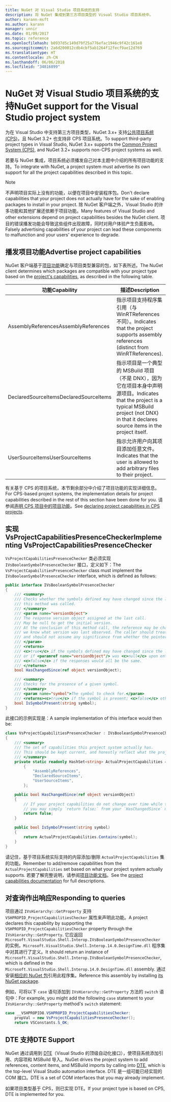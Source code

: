 ```yaml
---
title: NuGet 对 Visual Studio 项目系统的支持
description: 将 NuGet 集成到第三方项目类型的 Visual Studio 项目系统中。
author: karann-msft
ms.author: karann
manager: unnir
ms.date: 01/09/2017
ms.topic: reference
ms.openlocfilehash: b0937d5c149d79f25a776efac1946c9f42c161e8
ms.sourcegitcommit: 2a6d200012cdb4cbf5ab1264f12fecf9ae12d769
ms.translationtype: HT
ms.contentlocale: zh-CN
ms.lasthandoff: 06/06/2018
ms.locfileid: "34816899"
---
```

# <a name="nuget-support-for-the-visual-studio-project-system"></a><span data-ttu-id="f0223-103">NuGet 对 Visual Studio 项目系统的支持</span><span class="sxs-lookup"><span data-stu-id="f0223-103">NuGet support for the Visual Studio project system</span></span>

<span data-ttu-id="f0223-104">为在 Visual Studio 中支持第三方项目类型，NuGet 3.x+ 支持[公共项目系统 (CPS)](https://github.com/Microsoft/VSProjectSystem/blob/master/doc/overview/intro.md)，且 NuGet 3.2+ 也支持非 CPS 项目系统。</span><span class="sxs-lookup"><span data-stu-id="f0223-104">To support third-party project types in Visual Studio, NuGet 3.x+ supports the [Common Project System (CPS)](https://github.com/Microsoft/VSProjectSystem/blob/master/doc/overview/intro.md), and NuGet 3.2+ supports non-CPS project systems as well.</span></span>

<span data-ttu-id="f0223-105">若要与 NuGet 集成，项目系统必须播发自己对本主题中介绍的所有项目功能的支持。</span><span class="sxs-lookup"><span data-stu-id="f0223-105">To integrate with NuGet, a project system must advertise its own support for all the project capabilities described in this topic.</span></span>

> [!Note]
> <span data-ttu-id="f0223-106">不声明项目实际上没有的功能，以便在项目中安装程序包。</span><span class="sxs-lookup"><span data-stu-id="f0223-106">Don't declare capabilities that your project does not actually have for the sake of enabling packages to install in your project.</span></span> <span data-ttu-id="f0223-107">除 NuGet 客户端之外，Visual Studio 的许多功能和其他扩展还依赖于项目功能。</span><span class="sxs-lookup"><span data-stu-id="f0223-107">Many features of Visual Studio and other extensions depend on project capabilities besides the NuGet client.</span></span> <span data-ttu-id="f0223-108">项目的错误播发功能会导致这些组件出现故障，同时对用户体验产生负面影响。</span><span class="sxs-lookup"><span data-stu-id="f0223-108">Falsely advertising capabilities of your project can lead these components to malfunction and your users' experience to degrade.</span></span>

## <a name="advertise-project-capabilities"></a><span data-ttu-id="f0223-109">播发项目功能</span><span class="sxs-lookup"><span data-stu-id="f0223-109">Advertise project capabilities</span></span>

<span data-ttu-id="f0223-110">NuGet 客户端基于[项目功能](https://github.com/Microsoft/VSProjectSystem/blob/master/doc/overview/about_project_capabilities.md)确定与项目类型兼容的包，如下表所述。</span><span class="sxs-lookup"><span data-stu-id="f0223-110">The NuGet client determines which packages are compatible with your project type based on the [project's capabilities](https://github.com/Microsoft/VSProjectSystem/blob/master/doc/overview/about_project_capabilities.md), as described in the following table.</span></span>

| <span data-ttu-id="f0223-111">功能</span><span class="sxs-lookup"><span data-stu-id="f0223-111">Capability</span></span> | <span data-ttu-id="f0223-112">描述</span><span class="sxs-lookup"><span data-stu-id="f0223-112">Description</span></span> |
| --- | --- |
| <span data-ttu-id="f0223-113">AssemblyReferences</span><span class="sxs-lookup"><span data-stu-id="f0223-113">AssemblyReferences</span></span> | <span data-ttu-id="f0223-114">指示项目支持程序集引用（与 WinRTReferences 不同）。</span><span class="sxs-lookup"><span data-stu-id="f0223-114">Indicates that the project supports assembly references (distinct from WinRTReferences).</span></span> |
| <span data-ttu-id="f0223-115">DeclaredSourceItems</span><span class="sxs-lookup"><span data-stu-id="f0223-115">DeclaredSourceItems</span></span> | <span data-ttu-id="f0223-116">指示项目是一个典型的 MSBuild 项目（不是 DNX），因为它在项目本身中声明源项目。</span><span class="sxs-lookup"><span data-stu-id="f0223-116">Indicates that the project is a typical MSBuild project (not DNX) in that it declares source items in the project itself.</span></span> |
| <span data-ttu-id="f0223-117">UserSourceItems</span><span class="sxs-lookup"><span data-stu-id="f0223-117">UserSourceItems</span></span>|<span data-ttu-id="f0223-118">指示允许用户向其项目添加任意文件。</span><span class="sxs-lookup"><span data-stu-id="f0223-118">Indicates that the user is allowed to add arbitrary files to their project.</span></span> |

<span data-ttu-id="f0223-119">有关基于 CPS 的项目系统，本节剩余部分中介绍了项目功能的实现详细信息。</span><span class="sxs-lookup"><span data-stu-id="f0223-119">For CPS-based project systems, the implementation details for project capabilities described in the rest of this section have been done for you.</span></span> <span data-ttu-id="f0223-120">请参阅[声明 CPS 项目中的项目功能](https://github.com/Microsoft/VSProjectSystem/blob/master/doc/overview/about_project_capabilities.md#how-to-declare-project-capabilities-in-your-project)。</span><span class="sxs-lookup"><span data-stu-id="f0223-120">See [declaring project capabilities in CPS projects](https://github.com/Microsoft/VSProjectSystem/blob/master/doc/overview/about_project_capabilities.md#how-to-declare-project-capabilities-in-your-project).</span></span>

## <a name="implementing-vsprojectcapabilitiespresencechecker"></a><span data-ttu-id="f0223-121">实现 VsProjectCapabilitiesPresenceChecker</span><span class="sxs-lookup"><span data-stu-id="f0223-121">Implementing VsProjectCapabilitiesPresenceChecker</span></span>

<span data-ttu-id="f0223-122">`VsProjectCapabilitiesPresenceChecker` 类必须实现 `IVsBooleanSymbolPresenceChecker` 接口，定义如下：</span><span class="sxs-lookup"><span data-stu-id="f0223-122">The `VsProjectCapabilitiesPresenceChecker` class must implement the `IVsBooleanSymbolPresenceChecker` interface, which is defined as follows:</span></span>

```cs
public interface IVsBooleanSymbolPresenceChecker
{
    /// <summary>
    /// Checks whether the symbols defined may have changed since the last time
    /// this method was called.
    /// </summary>
    /// <param name="versionObject">
    /// The response version object assigned at the last call.
    /// May be null to get the initial version.
    /// At the conclusion of this method call, the reference may be changed so that on a subsequent call
    /// we know what version was last observed. The caller should treat this value as an opaque object,
    /// and should not assume any significance from whether the pointer changed or not.
    /// </param>
    /// <returns>
    /// <c>true</c> if the symbols defined may have changed since the last call to this method
    /// or if <paramref name="versionObject"/> was <c>null</c> upon entering this method.
    /// <c>false</c> if the responses would all be the same.
    /// </returns>
    bool HasChangedSince(ref object versionObject);

    /// <summary>
    /// Checks for the presence of a given symbol.
    /// </summary>
    /// <param name="symbol">The symbol to check for.</param>
    /// <returns><c>true</c> if the symbol is present; <c>false</c> otherwise.</returns>
    bool IsSymbolPresent(string symbol);
}
```

<span data-ttu-id="f0223-123">此接口的示例实现是：</span><span class="sxs-lookup"><span data-stu-id="f0223-123">A sample implementation of this interface would then be:</span></span>

```cs
class VsProjectCapabilitiesPresenceChecker : IVsBooleanSymbolPresenceChecker
{
    /// <summary>
    /// The set of capabilities this project system actually has.
    /// This should be kept current, and honestly reflect what the project can do.
    /// </summary>
    private static readonly HashSet<string> ActualProjectCapabilities = new HashSet<string>(StringComparer.OrdinalIgnoreCase)
        {
            "AssemblyReferences",
            "DeclaredSourceItems",
            "UserSourceItems",
        };

    public bool HasChangedSince(ref object versionObject)
    {
        // If your project capabilities do not change over time while the project is open,
        // you may simply `return false;` from your `HasChangedSince` method.
        return false;
    }

    public bool IsSymbolPresent(string symbol)
    {
        return ActualProjectCapabilities.Contains(symbol);
    }
}
```

<span data-ttu-id="f0223-124">请记住，基于项目系统实际支持的内容添加/删除 `ActualProjectCapabilities` 集的功能。</span><span class="sxs-lookup"><span data-stu-id="f0223-124">Remember to add/remove capabilities from the `ActualProjectCapabilities` set based on what your project system actually supports.</span></span> <span data-ttu-id="f0223-125">若要了解完整说明，请参阅[项目功能文档](https://github.com/Microsoft/VSProjectSystem/blob/master/doc/overview/project_capabilities.md)。</span><span class="sxs-lookup"><span data-stu-id="f0223-125">See the [project capabilities documentation](https://github.com/Microsoft/VSProjectSystem/blob/master/doc/overview/project_capabilities.md) for full descriptions.</span></span>

## <a name="responding-to-queries"></a><span data-ttu-id="f0223-126">对查询作出响应</span><span class="sxs-lookup"><span data-stu-id="f0223-126">Responding to queries</span></span>

<span data-ttu-id="f0223-127">项目通过 `IVsHierarchy::GetProperty` 支持 `VSHPROPID_ProjectCapabilitiesChecker` 属性来声明此功能。</span><span class="sxs-lookup"><span data-stu-id="f0223-127">A project declares this capability by supporting the  `VSHPROPID_ProjectCapabilitiesChecker` property through the `IVsHierarchy::GetProperty`.</span></span> <span data-ttu-id="f0223-128">它应返回 `Microsoft.VisualStudio.Shell.Interop.IVsBooleanSymbolPresenceChecker` 的实例，`Microsoft.VisualStudio.Shell.Interop.14.0.DesignTime.dll` 程序集中对其进行了定义。</span><span class="sxs-lookup"><span data-stu-id="f0223-128">It should return an instance of `Microsoft.VisualStudio.Shell.Interop.IVsBooleanSymbolPresenceChecker`, which is defined in the `Microsoft.VisualStudio.Shell.Interop.14.0.DesignTime.dll` assembly.</span></span> <span data-ttu-id="f0223-129">通过安装[相应的 NuGet 包](https://www.nuget.org/packages/Microsoft.VisualStudio.Shell.Interop.14.0.DesignTime)引用此程序集。</span><span class="sxs-lookup"><span data-stu-id="f0223-129">Reference this assembly by installing [its NuGet package](https://www.nuget.org/packages/Microsoft.VisualStudio.Shell.Interop.14.0.DesignTime).</span></span>

<span data-ttu-id="f0223-130">例如，可将以下 `case` 语句添加到 `IVsHierarchy::GetProperty` 方法的 `switch` 语句中：</span><span class="sxs-lookup"><span data-stu-id="f0223-130">For example, you might add the following `case` statement to your `IVsHierarchy::GetProperty` method's `switch` statement:</span></span>

```cs
case __VSHPROPID8.VSHPROPID_ProjectCapabilitiesChecker:
    propVal = new VsProjectCapabilitiesPresenceChecker();
    return VSConstants.S_OK;
```

## <a name="dte-support"></a><span data-ttu-id="f0223-131">DTE 支持</span><span class="sxs-lookup"><span data-stu-id="f0223-131">DTE Support</span></span>

<span data-ttu-id="f0223-132">NuGet 通过调用到 [DTE](/dotnet/api/envdte.dte?view=visualstudiosdk-2017)（Visual Studio 的顶级自动化接口），使项目系统添加引用、内容项和 MSBuild 导入。</span><span class="sxs-lookup"><span data-stu-id="f0223-132">NuGet drives the project system to add references, content items, and MSBuild imports by calling into [DTE](/dotnet/api/envdte.dte?view=visualstudiosdk-2017), which is the top-level Visual Studio automation interface.</span></span> <span data-ttu-id="f0223-133">DTE 是一组可能已经实现的 COM 接口。</span><span class="sxs-lookup"><span data-stu-id="f0223-133">DTE is a set of COM interfaces that you may already implement.</span></span>

<span data-ttu-id="f0223-134">如果项目类型基于 CPS，则已实现 DTE。</span><span class="sxs-lookup"><span data-stu-id="f0223-134">If your project type is based on CPS, DTE is implemented for you.</span></span>
